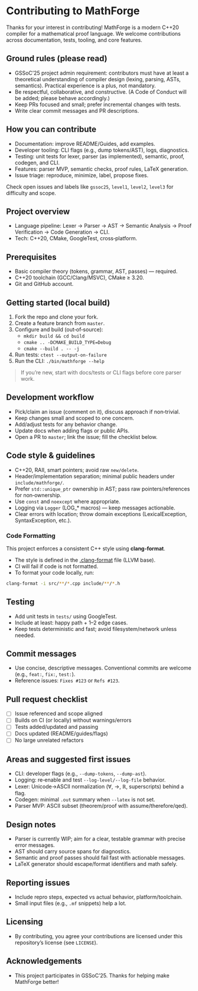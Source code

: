 # Contributing to MathForge

Thanks for your interest in contributing! MathForge is a modern C++20 compiler for a mathematical proof language. We welcome contributions across documentation, tests, tooling, and core features.

## Ground rules (please read)
- GSSoC’25 project admin requirement: contributors must have at least a theoretical understanding of compiler design (lexing, parsing, ASTs, semantics). Practical experience is a plus, not mandatory.
- Be respectful, collaborative, and constructive. (A Code of Conduct will be added; please behave accordingly.)
- Keep PRs focused and small; prefer incremental changes with tests.
- Write clear commit messages and PR descriptions.

## How you can contribute
- Documentation: improve README/Guides, add examples.
- Developer tooling: CLI flags (e.g., dump tokens/AST), logs, diagnostics.
- Testing: unit tests for lexer, parser (as implemented), semantic, proof, codegen, and CLI.
- Features: parser MVP, semantic checks, proof rules, LaTeX generation.
- Issue triage: reproduce, minimize, label, propose fixes.

Check open issues and labels like `gssoc25`, `level1`, `level2`, `level3` for difficulty and scope.

## Project overview
- Language pipeline: Lexer → Parser → AST → Semantic Analysis → Proof Verification → Code Generation → CLI.
- Tech: C++20, CMake, GoogleTest, cross‑platform.

## Prerequisites
- Basic compiler theory (tokens, grammar, AST, passes) — required.
- C++20 toolchain (GCC/Clang/MSVC), CMake ≥ 3.20.
- Git and GitHub account.

## Getting started (local build)
1. Fork the repo and clone your fork.
2. Create a feature branch from `master`.
3. Configure and build (out‑of‑source):
   - `mkdir build && cd build`
   - `cmake .. -DCMAKE_BUILD_TYPE=Debug`
   - `cmake --build . -- -j`
4. Run tests: `ctest --output-on-failure`
5. Run the CLI: `./bin/mathforge --help`

> If you’re new, start with docs/tests or CLI flags before core parser work.

## Development workflow
- Pick/claim an issue (comment on it), discuss approach if non‑trivial.
- Keep changes small and scoped to one concern.
- Add/adjust tests for any behavior change.
- Update docs when adding flags or public APIs.
- Open a PR to `master`; link the issue; fill the checklist below.

## Code style & guidelines
- C++20, RAII, smart pointers; avoid raw `new/delete`.
- Header/implementation separation; minimal public headers under `include/mathforge/`.
- Prefer `std::unique_ptr` ownership in AST; pass raw pointers/references for non‑ownership.
- Use `const` and `noexcept` where appropriate.
- Logging via `Logger` (LOG_* macros) — keep messages actionable.
- Clear errors with location; throw domain exceptions (LexicalException, SyntaxException, etc.).

### Code Formatting

This project enforces a consistent C++ style using **clang-format**.

- The style is defined in the [.clang-format](.clang-format) file (LLVM base).
- CI will fail if code is not formatted.
- To format your code locally, run:

```bash
clang-format -i src/**/*.cpp include/**/*.h
```

## Testing
- Add unit tests in `tests/` using GoogleTest.
- Include at least: happy path + 1–2 edge cases.
- Keep tests deterministic and fast; avoid filesystem/network unless needed.

## Commit messages
- Use concise, descriptive messages. Conventional commits are welcome (e.g., `feat:`, `fix:`, `test:`).
- Reference issues: `Fixes #123` or `Refs #123`.

## Pull request checklist
- [ ] Issue referenced and scope aligned
- [ ] Builds on CI (or locally) without warnings/errors
- [ ] Tests added/updated and passing
- [ ] Docs updated (README/guides/flags)
- [ ] No large unrelated refactors

## Areas and suggested first issues
- CLI: developer flags (e.g., `--dump-tokens`, `--dump-ast`).
- Logging: re‑enable and test `--log-level/--log-file` behavior.
- Lexer: Unicode→ASCII normalization (∀, →, ℝ, superscripts) behind a flag.
- Codegen: minimal `.out` summary when `--latex` is not set.
- Parser MVP: ASCII subset (theorem/proof with assume/therefore/qed).

## Design notes
- Parser is currently WIP; aim for a clear, testable grammar with precise error messages.
- AST should carry source spans for diagnostics.
- Semantic and proof passes should fail fast with actionable messages.
- LaTeX generator should escape/format identifiers and math safely.

## Reporting issues
- Include repro steps, expected vs actual behavior, platform/toolchain.
- Small input files (e.g., `.mf` snippets) help a lot.

## Licensing
- By contributing, you agree your contributions are licensed under this repository’s license (see `LICENSE`).

## Acknowledgements
- This project participates in GSSoC’25. Thanks for helping make MathForge better!
